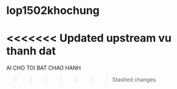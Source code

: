 # lop1502khochung
<<<<<<< Updated upstream
vu thanh dat
=======
AI CHO TOI BAT CHAO HANH
>>>>>>> Stashed changes
